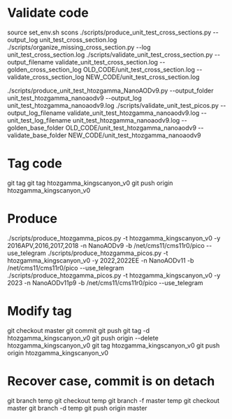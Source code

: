 # Validate code
source set_env.sh
scons
./scripts/produce_unit_test_cross_sections.py --output_log unit_test_cross_section.log
./scripts/organize_missing_cross_section.py --log unit_test_cross_section.log
./scripts/validate_unit_test_cross_section.py --output_filename validate_unit_test_cross_section.log --golden_cross_section_log OLD_CODE/unit_test_cross_section.log --validate_cross_section_log NEW_CODE/unit_test_cross_section.log

./scripts/produce_unit_test_htozgamma_NanoAODv9.py --output_folder unit_test_htozgamma_nanoaodv9 --output_log unit_test_htozgamma_nanoaodv9.log
./scripts/validate_unit_test_picos.py --output_log_filename validate_unit_test_htozgamma_nanoaodv9.log --unit_test_log_filename unit_test_htozgamma_nanoaodv9.log --golden_base_folder OLD_CODE/unit_test_htozgamma_nanoaodv9 --validate_base_folder NEW_CODE/unit_test_htozgamma_nanoaodv9

# Tag code
git tag
git tag htozgamma_kingscanyon_v0
git push origin htozgamma_kingscanyon_v0

# Produce
./scripts/produce_htozgamma_picos.py -t htozgamma_kingscanyon_v0 -y 2016APV,2016,2017,2018 -n NanoAODv9 -b /net/cms11/cms11r0/pico --use_telegram
./scripts/produce_htozgamma_picos.py -t htozgamma_kingscanyon_v0 -y 2022,2022EE -n NanoAODv11 -b /net/cms11/cms11r0/pico --use_telegram
./scripts/produce_htozgamma_picos.py -t htozgamma_kingscanyon_v0 -y 2023 -n NanoAODv11p9 -b /net/cms11/cms11r0/pico --use_telegram

# Modify tag
git checkout master
git commit
git push
git tag -d htozgamma_kingscanyon_v0
git push origin --delete htozgamma_kingscanyon_v0
git tag htozgamma_kingscanyon_v0
git push origin htozgamma_kingscanyon_v0

# Recover case, commit is on detach
git branch temp
git checkout temp
git branch -f master temp
git checkout master
git branch -d temp
git push origin master
